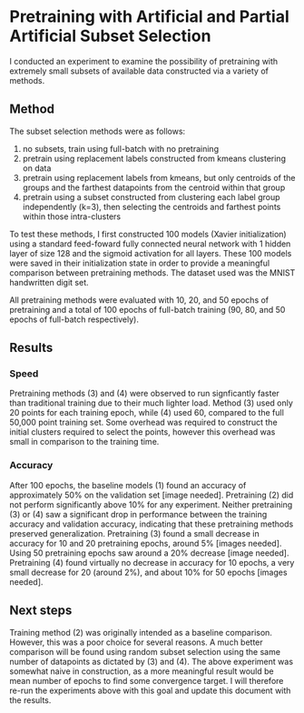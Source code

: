 # Pretraining with Artificial and Partial Artificial Subset Selection
I conducted an experiment to examine the possibility of pretraining with extremely small subsets of available data constructed via a variety of methods. 

## Method
The subset selection methods were as follows:
1. no subsets, train using full-batch with no pretraining
2. pretrain using replacement labels constructed from kmeans clustering on data
3. pretrain using replacement labels from kmeans, but only centroids of the groups and the farthest datapoints from the centroid within that group
4. pretrain using a subset constructed from clustering each label group independently (k=3), then selecting the centroids and farthest points within those intra-clusters

To test these methods, I first constructed 100 models (Xavier initialization) using a standard feed-foward fully connected neural network with 1 hidden layer of size 128 and the sigmoid activation for all layers. These 100 models were saved in their initialization state in order to provide a meaningful comparison between pretraining methods. The dataset used was the MNIST handwritten digit set.

All pretraining methods were evaluated with 10, 20, and 50 epochs of pretraining and a total of 100 epochs of full-batch training (90, 80, and 50 epochs of full-batch respectively).

## Results

### Speed
Pretraining methods (3) and (4) were observed to run signficantly faster than traditional training due to their much lighter load. Method (3) used only 20 points for each training epoch, while (4) used 60, compared to the full 50,000 point training set. Some overhead was required to construct the initial clusters required to select the points, however this overhead was small in comparison to the training time.

### Accuracy
After 100 epochs, the baseline models (1) found an accuracy of approximately 50% on the validation set [image needed]. Pretraining (2) did not perform significantly above 10% for any experiment.
Neither pretraining (3) or (4) saw a significant drop in performance between the training accuracy and validation accuracy, indicating that these pretraining methods preserved generalization.
Pretraining (3) found a small decrease in accuracy for 10 and 20 pretraining epochs, around 5% [images needed]. Using 50 pretraining epochs saw around a 20% decrease [image needed].
Pretraining (4) found virtually no decrease in accuracy for 10 epochs, a very small decrease for 20 (around 2%), and about 10% for 50 epochs [images needed].

## Next steps
Training method (2) was originally intended as a baseline comparison. However, this was a poor choice for several reasons. A much better comparison will be found using random subset selection using the same number of datapoints as dictated by (3) and (4).
The above experiment was somewhat naive in construction, as a more meaningful result would be mean number of epochs to find some convergence target. I will therefore re-run the experiments above with this goal and update this document with the results.